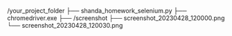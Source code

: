 /your_project_folder
  ├── shanda_homework_selenium.py
  ├── chromedriver.exe
  ├── /screenshot
       ├── screenshot_20230428_120000.png
       └── screenshot_20230428_120030.png
